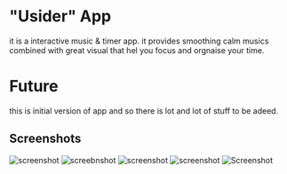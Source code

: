 # "Usider" App
it is a interactive music & timer app. it provides smoothing calm musics combined with great visual that hel you focus and orgnaise your time.

# Future
this is initial version of app and so there is lot and lot of stuff to be adeed. 

## Screenshots

![screenshot](image-1.png)
![screebnshot](image-2.png)
![screenshot](image-3.png)
![screenshot](image-4.png)
![Screenshot](image-5.png)
